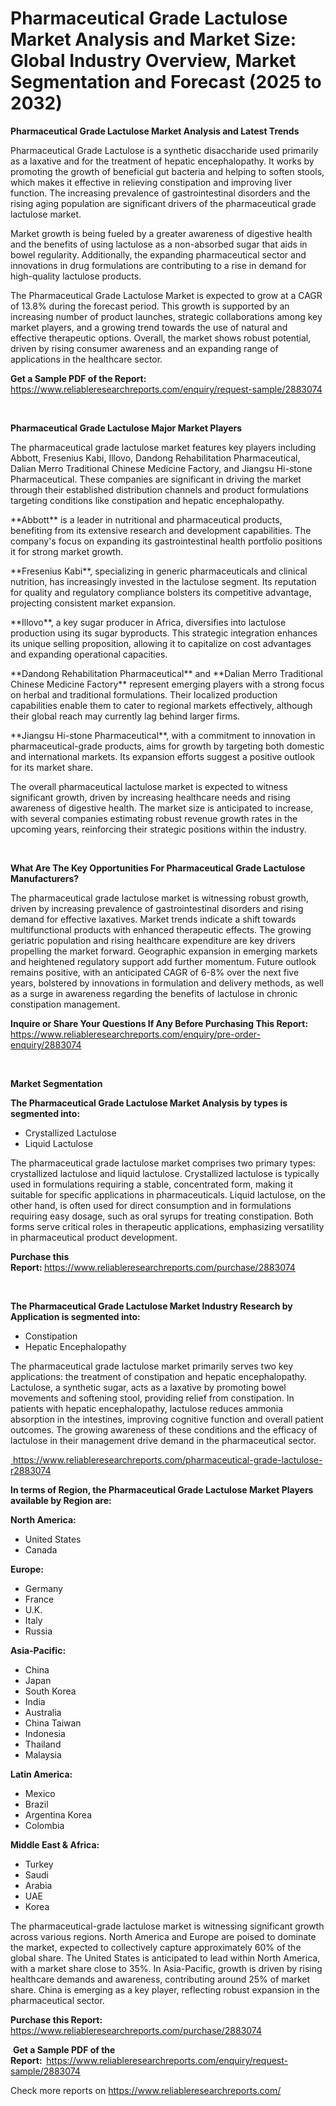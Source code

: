 <p><h1>Pharmaceutical Grade Lactulose Market Analysis and Market Size: Global Industry Overview, Market Segmentation and Forecast (2025 to 2032)</h1></p><p><strong>Pharmaceutical Grade Lactulose Market Analysis and Latest Trends</strong></p>
<p><p>Pharmaceutical Grade Lactulose is a synthetic disaccharide used primarily as a laxative and for the treatment of hepatic encephalopathy. It works by promoting the growth of beneficial gut bacteria and helping to soften stools, which makes it effective in relieving constipation and improving liver function. The increasing prevalence of gastrointestinal disorders and the rising aging population are significant drivers of the pharmaceutical grade lactulose market.</p><p>Market growth is being fueled by a greater awareness of digestive health and the benefits of using lactulose as a non-absorbed sugar that aids in bowel regularity. Additionally, the expanding pharmaceutical sector and innovations in drug formulations are contributing to a rise in demand for high-quality lactulose products. </p><p>The Pharmaceutical Grade Lactulose Market is expected to grow at a CAGR of 13.8% during the forecast period. This growth is supported by an increasing number of product launches, strategic collaborations among key market players, and a growing trend towards the use of natural and effective therapeutic options. Overall, the market shows robust potential, driven by rising consumer awareness and an expanding range of applications in the healthcare sector.</p></p>
<p><strong>Get a Sample PDF of the Report:&nbsp;</strong> <a href="https://www.reliableresearchreports.com/enquiry/request-sample/2883074?utm_campaign=3063&utm_medium=2&utm_source=Github&utm_content=ia&utm_term=13032025&utm_id=pharmaceutical-grade-lactulose">https://www.reliableresearchreports.com/enquiry/request-sample/2883074</a></p>
<p>&nbsp;</p>
<p><strong>Pharmaceutical Grade Lactulose Major Market Players</strong></p>
<p><p>The pharmaceutical grade lactulose market features key players including Abbott, Fresenius Kabi, Illovo, Dandong Rehabilitation Pharmaceutical, Dalian Merro Traditional Chinese Medicine Factory, and Jiangsu Hi-stone Pharmaceutical. These companies are significant in driving the market through their established distribution channels and product formulations targeting conditions like constipation and hepatic encephalopathy.</p><p>**Abbott** is a leader in nutritional and pharmaceutical products, benefiting from its extensive research and development capabilities. The company's focus on expanding its gastrointestinal health portfolio positions it for strong market growth.</p><p>**Fresenius Kabi**, specializing in generic pharmaceuticals and clinical nutrition, has increasingly invested in the lactulose segment. Its reputation for quality and regulatory compliance bolsters its competitive advantage, projecting consistent market expansion.</p><p>**Illovo**, a key sugar producer in Africa, diversifies into lactulose production using its sugar byproducts. This strategic integration enhances its unique selling proposition, allowing it to capitalize on cost advantages and expanding operational capacities.</p><p>**Dandong Rehabilitation Pharmaceutical** and **Dalian Merro Traditional Chinese Medicine Factory** represent emerging players with a strong focus on herbal and traditional formulations. Their localized production capabilities enable them to cater to regional markets effectively, although their global reach may currently lag behind larger firms.</p><p>**Jiangsu Hi-stone Pharmaceutical**, with a commitment to innovation in pharmaceutical-grade products, aims for growth by targeting both domestic and international markets. Its expansion efforts suggest a positive outlook for its market share.</p><p>The overall pharmaceutical lactulose market is expected to witness significant growth, driven by increasing healthcare needs and rising awareness of digestive health. The market size is anticipated to increase, with several companies estimating robust revenue growth rates in the upcoming years, reinforcing their strategic positions within the industry.</p></p>
<p>&nbsp;</p>
<p><strong>What Are The Key Opportunities For Pharmaceutical Grade Lactulose Manufacturers?</strong></p>
<p><p>The pharmaceutical grade lactulose market is witnessing robust growth, driven by increasing prevalence of gastrointestinal disorders and rising demand for effective laxatives. Market trends indicate a shift towards multifunctional products with enhanced therapeutic effects. The growing geriatric population and rising healthcare expenditure are key drivers propelling the market forward. Geographic expansion in emerging markets and heightened regulatory support add further momentum. Future outlook remains positive, with an anticipated CAGR of 6-8% over the next five years, bolstered by innovations in formulation and delivery methods, as well as a surge in awareness regarding the benefits of lactulose in chronic constipation management.</p></p>
<p><strong>Inquire or Share Your Questions If Any Before Purchasing This Report:</strong> <a href="https://www.reliableresearchreports.com/enquiry/pre-order-enquiry/2883074?utm_campaign=3063&utm_medium=2&utm_source=Github&utm_content=ia&utm_term=13032025&utm_id=pharmaceutical-grade-lactulose">https://www.reliableresearchreports.com/enquiry/pre-order-enquiry/2883074</a></p>
<p>&nbsp;</p>
<p><strong>Market Segmentation</strong></p>
<p><strong>The Pharmaceutical Grade Lactulose Market Analysis by types is segmented into:</strong></p>
<p><ul><li>Crystallized Lactulose</li><li>Liquid Lactulose</li></ul></p>
<p><p>The pharmaceutical grade lactulose market comprises two primary types: crystallized lactulose and liquid lactulose. Crystallized lactulose is typically used in formulations requiring a stable, concentrated form, making it suitable for specific applications in pharmaceuticals. Liquid lactulose, on the other hand, is often used for direct consumption and in formulations requiring easy dosage, such as oral syrups for treating constipation. Both forms serve critical roles in therapeutic applications, emphasizing versatility in pharmaceutical product development.</p></p>
<p><strong>Purchase this Report:&nbsp;</strong><a href="https://www.reliableresearchreports.com/purchase/2883074?utm_campaign=3063&utm_medium=2&utm_source=Github&utm_content=ia&utm_term=13032025&utm_id=pharmaceutical-grade-lactulose">https://www.reliableresearchreports.com/purchase/2883074</a></p>
<p>&nbsp;</p>
<p><strong>The Pharmaceutical Grade Lactulose Market Industry Research by Application is segmented into:</strong></p>
<p><ul><li>Constipation</li><li>Hepatic Encephalopathy</li></ul></p>
<p><p>The pharmaceutical grade lactulose market primarily serves two key applications: the treatment of constipation and hepatic encephalopathy. Lactulose, a synthetic sugar, acts as a laxative by promoting bowel movements and softening stool, providing relief from constipation. In patients with hepatic encephalopathy, lactulose reduces ammonia absorption in the intestines, improving cognitive function and overall patient outcomes. The growing awareness of these conditions and the efficacy of lactulose in their management drive demand in the pharmaceutical sector.</p></p>
<p><a href="https://www.reliableresearchreports.com/pharmaceutical-grade-lactulose-r2883074?utm_campaign=3063&utm_medium=2&utm_source=Github&utm_content=ia&utm_term=13032025&utm_id=pharmaceutical-grade-lactulose">&nbsp;https://www.reliableresearchreports.com/pharmaceutical-grade-lactulose-r2883074</a></p>
<p><strong>In terms of Region, the Pharmaceutical Grade Lactulose Market Players available by Region are:</strong></p>
<p>
    <p> <strong> North America: </strong>
        <ul>
            <li>United States</li>
            <li>Canada</li>
        </ul>
        </p> 
    <p> <strong> Europe: </strong>
        <ul>
            <li>Germany</li>
            <li>France</li>
            <li>U.K.</li>
            <li>Italy</li>
            <li>Russia</li>
        </ul>
        </p> 
    <p> <strong> Asia-Pacific: </strong>
        <ul>
            <li>China</li>
            <li>Japan</li>
            <li>South Korea</li>
            <li>India</li>
            <li>Australia</li>
            <li>China Taiwan</li>
            <li>Indonesia</li>
            <li>Thailand</li>
            <li>Malaysia</li>
        </ul>
        </p> 
    <p> <strong> Latin America: </strong>
        <ul>
            <li>Mexico</li>
            <li>Brazil</li>
            <li>Argentina Korea</li>
            <li>Colombia</li>
        </ul>
        </p> 
    <p> <strong> Middle East & Africa: </strong>
        <ul>
            <li>Turkey</li>
            <li>Saudi</li>
            <li>Arabia</li>
            <li>UAE</li>
            <li>Korea</li>
        </ul>
    </p>
    </p>
<p><p>The pharmaceutical-grade lactulose market is witnessing significant growth across various regions. North America and Europe are poised to dominate the market, expected to collectively capture approximately 60% of the global share. The United States is anticipated to lead within North America, with a market share close to 35%. In Asia-Pacific, growth is driven by rising healthcare demands and awareness, contributing around 25% of market share. China is emerging as a key player, reflecting robust expansion in the pharmaceutical sector.</p></p>
<p><strong>Purchase this Report: </strong><a href="https://www.reliableresearchreports.com/purchase/2883074?utm_campaign=3063&utm_medium=2&utm_source=Github&utm_content=ia&utm_term=13032025&utm_id=pharmaceutical-grade-lactulose">https://www.reliableresearchreports.com/purchase/2883074</a></p>
<p>&nbsp;<strong>Get a Sample PDF of the Report:&nbsp;&nbsp;</strong><a href="https://www.reliableresearchreports.com/enquiry/request-sample/2883074?utm_campaign=3063&utm_medium=2&utm_source=Github&utm_content=ia&utm_term=13032025&utm_id=pharmaceutical-grade-lactulose">https://www.reliableresearchreports.com/enquiry/request-sample/2883074</a></p>
<p><strong></strong></p>
<p>Check more reports on <a href="https://www.reliableresearchreports.com/?utm_campaign=3063&utm_medium=2&utm_source=Github&utm_content=ia&utm_term=13032025&utm_id=pharmaceutical-grade-lactulose">https://www.reliableresearchreports.com/</a></p>